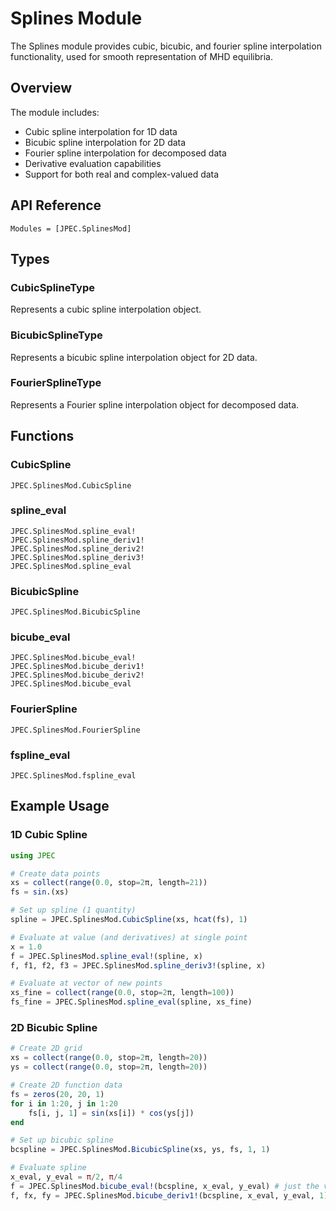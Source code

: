 # Splines Module

The Splines module provides cubic, bicubic, and fourier spline interpolation functionality, used for smooth representation of MHD equilibria.

## Overview

The module includes:
- Cubic spline interpolation for 1D data
- Bicubic spline interpolation for 2D data
- Fourier spline interpolation for decomposed data
- Derivative evaluation capabilities
- Support for both real and complex-valued data

## API Reference

```@autodocs
Modules = [JPEC.SplinesMod]
```

## Types

### CubicSplineType
Represents a cubic spline interpolation object.

### BicubicSplineType
Represents a bicubic spline interpolation object for 2D data.

### FourierSplineType
Represents a Fourier spline interpolation object for decomposed data.

## Functions

### CubicSpline
```@docs
JPEC.SplinesMod.CubicSpline
```

### spline_eval
```@docs
JPEC.SplinesMod.spline_eval!
JPEC.SplinesMod.spline_deriv1!
JPEC.SplinesMod.spline_deriv2!
JPEC.SplinesMod.spline_deriv3!
JPEC.SplinesMod.spline_eval
```

### BicubicSpline
```@docs
JPEC.SplinesMod.BicubicSpline
```

### bicube_eval
```@docs
JPEC.SplinesMod.bicube_eval!
JPEC.SplinesMod.bicube_deriv1!
JPEC.SplinesMod.bicube_deriv2!
JPEC.SplinesMod.bicube_eval
```

### FourierSpline
```@docs
JPEC.SplinesMod.FourierSpline
```

### fspline_eval
```@docs
JPEC.SplinesMod.fspline_eval
```

## Example Usage

### 1D Cubic Spline
```julia
using JPEC

# Create data points
xs = collect(range(0.0, stop=2π, length=21))
fs = sin.(xs)

# Set up spline (1 quantity)
spline = JPEC.SplinesMod.CubicSpline(xs, hcat(fs), 1)

# Evaluate at value (and derivatives) at single point
x = 1.0
f = JPEC.SplinesMod.spline_eval!(spline, x)
f, f1, f2, f3 = JPEC.SplinesMod.spline_deriv3!(spline, x)

# Evaluate at vector of new points
xs_fine = collect(range(0.0, stop=2π, length=100))
fs_fine = JPEC.SplinesMod.spline_eval(spline, xs_fine)
```

### 2D Bicubic Spline
```julia
# Create 2D grid
xs = collect(range(0.0, stop=2π, length=20))
ys = collect(range(0.0, stop=2π, length=20))

# Create 2D function data
fs = zeros(20, 20, 1)
for i in 1:20, j in 1:20
    fs[i, j, 1] = sin(xs[i]) * cos(ys[j])
end

# Set up bicubic spline
bcspline = JPEC.SplinesMod.BicubicSpline(xs, ys, fs, 1, 1)

# Evaluate spline
x_eval, y_eval = π/2, π/4
f = JPEC.SplinesMod.bicube_eval!(bcspline, x_eval, y_eval) # just the value
f, fx, fy = JPEC.SplinesMod.bicube_deriv1!(bcspline, x_eval, y_eval, 1) #include first derivative
```
